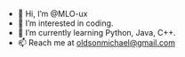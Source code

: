 - 👋 Hi, I’m @MLO-ux
- 👀 I’m interested in coding.
- 🌱 I’m currently learning Python, Java, C++.
- 📫 Reach me at oldsonmichael@gmail.com
